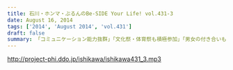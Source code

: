 ```yaml
---
title: 石川・ホンマ・ぶるんのBe-SIDE Your Life! vol.431-3
date: August 16, 2014
tags: ['2014', 'August 2014', 'vol.431']
draft: false
summary: 「コミュニケーション能力抜群」「文化祭・体育祭も積極参加」「男女の付き合いもそれなりに健全」「勉強もスポーツも」・・・といった人たちはこのビーサイには存在しているのだろうか～ＮＡＭＡＥ
---
```


http://project-phi.ddo.jp/ishikawa/ishikawa431_3.mp3